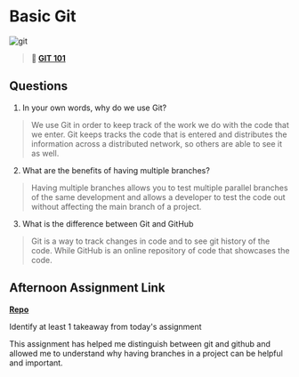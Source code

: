 # Basic Git

![git](https://git-scm.com/images/branching-illustration@2x.png)

> **📖 [GIT 101](https://codeworksacademy.com/fs-student-guide/resources/wk1/01-GIT)**

## Questions

1. In your own words, why do we use Git?

>We use Git in order to keep track of the work we do with the code that we enter. Git keeps tracks the code that is entered and distributes the information across a distributed network, so others are able to see it as well. 

2. What are the benefits of having multiple branches?

>Having multiple branches allows you to test multiple parallel branches of the same development and allows a developer to test the code out without affecting the main branch of a project. 

3. What is the difference between Git and GitHub

>Git is a way to track changes in code and to see git history of the code. While GitHub is an online repository of code that showcases the code. 

## Afternoon Assignment Link

**[Repo](https://github.com/IsaiahLeiva/fs-journal)**

Identify at least 1 takeaway from today's assignment

This assignment has helped me distinguish between git and github and allowed me to understand why having branches in a project can be helpful and important. 
